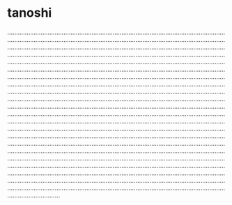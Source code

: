 # tanoshi
......................................................................................................................................................................................................................................................................................................................................................................................................................................................................................................................................................................................................................................................................................................................................................................................................................................................................................................................................................................................................................................................................................................................................................................................................................................................................................................................................................................................................................................................................................................................................................................................................................................................................................................................................................................................................................................................................................................................................................................................................................................................................................................................................................................................................................................................................................................................................................................................................................................................................................................................................................................................................................................................................................................................................................................................................................................................................